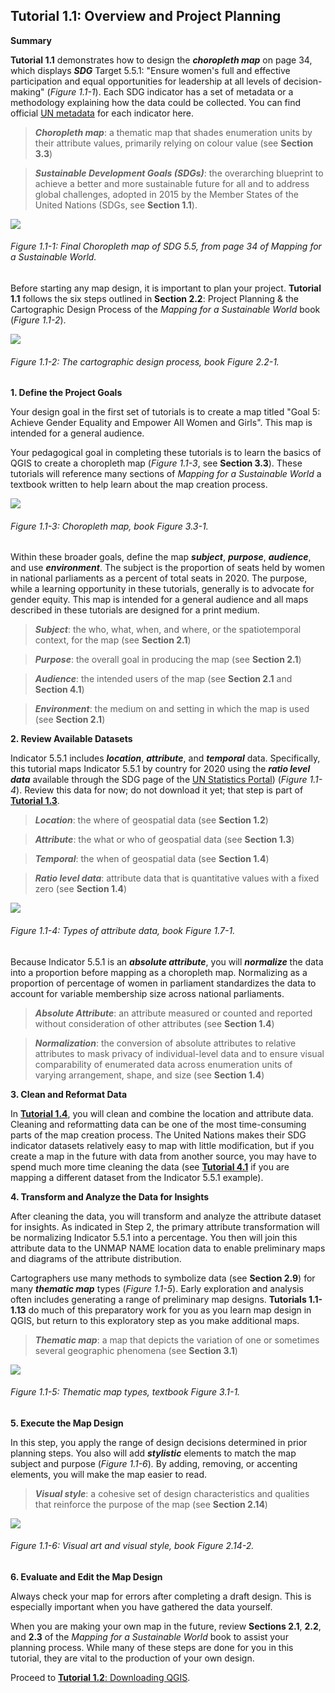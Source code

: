 ## Tutorial 1.1: Overview and Project Planning

**Summary**

**Tutorial 1.1** demonstrates how to design the ***choropleth map*** on page 34, which displays ***SDG*** Target 5.5.1: "Ensure women's full and effective participation and equal opportunities for leadership at all levels of decision-making" (*Figure 1.1-1*). Each SDG indicator has a set of metadata or a methodology explaining how the data could be collected. You can find official <a href="https://unstats.un.org/sdgs/metadata/?text=mar">UN metadata</a> for each indicator here. 

> ***Choropleth map***: a thematic map that shades enumeration units by their attribute values, primarily relying on colour value (see **Section 3.3**)

> ***Sustainable Development Goals (SDGs)***: the overarching blueprint to achieve a better and more sustainable future for all and to address global challenges, adopted in 2015 by the Member States of the United Nations (SDGs, see **Section 1.1**).

![](1.1_Scope_images/image_0.png)

###### Figure 1.1-1: Final Choropleth map of SDG 5.5, from page 34 of Mapping for a Sustainable World.

Before starting any map design, it is important to plan your project. **Tutorial 1.1** follows the six steps outlined in **Section 2.2**: Project Planning & the Cartographic Design Process of the *Mapping for a Sustainable World* book (*Figure 1.1-2*).

![](1.1_Scope_images/image_1.png)

###### Figure 1.1-2: The cartographic design process, book Figure 2.2-1.

**1. Define the Project Goals**

Your design goal in the first set of tutorials is to create a map titled "Goal 5: Achieve Gender Equality and Empower All Women and Girls". This map is intended for a general audience.

Your pedagogical goal in completing these tutorials is to learn the basics of QGIS to create a choropleth map (*Figure 1.1-3*, see **Section 3.3**). These tutorials will reference many sections of *Mapping for a Sustainable World* a textbook written to help learn about the map creation process.

![](1.1_Scope_images/image_2.png)

###### Figure 1.1-3: Choropleth map, book Figure 3.3-1.

Within these broader goals, define the map ***subject***, ***purpose***, ***audience***, and use ***environment***. The subject is the proportion of seats held by women in national parliaments as a percent of total seats in 2020. The purpose, while a learning opportunity in these tutorials, generally is to advocate for gender equity. This map is intended for a general audience and all maps described in these tutorials are designed for a print medium.

> ***Subject***: the who, what, when, and where, or the spatiotemporal context, for the map (see **Section 2.1**)

> ***Purpose***: the overall goal in producing the map (see **Section 2.1**)

> ***Audience***: the intended users of the map (see **Section 2.1** and **Section 4.1**)

> ***Environment***: the medium on and setting in which the map is used (see **Section 2.1**)

**2. Review Available Datasets**

Indicator 5.5.1 includes ***location***, ***attribute***, and ***temporal*** data. Specifically, this tutorial maps Indicator 5.5.1 by country for 2020 using the ***ratio level data*** available through the SDG page of the [UN Statistics Portal](https://unstats.un.org/sdgs/dataportal/database)) (*Figure 1.1-4*). Review this data for now; do not download it yet; that step is part of [**Tutorial 1.3**](/1_Choropleth/1.3_Download_Data.md).

> ***Location***: the where of geospatial data (see **Section 1.2**)

> ***Attribute***: the what or who of geospatial data (see **Section 1.3**)

> ***Temporal***: the when of geospatial data (see **Section 1.4**)

> ***Ratio level data***: attribute data that is quantitative values with a fixed zero (see **Section 1.4**)

![](1.1_Scope_images/image_3.png)

###### Figure 1.1-4: Types of attribute data, book Figure 1.7-1.

Because Indicator 5.5.1 is an ***absolute attribute***, you will ***normalize*** the data into a proportion before mapping as a choropleth map. Normalizing as a proportion of percentage of women in parliament standardizes the data to account for variable membership size across national parliaments.

> ***Absolute Attribute***: an attribute measured or counted and reported without consideration of other attributes (see **Section 1.4**)

> ***Normalization***: the conversion of absolute attributes to relative attributes to mask privacy of individual-level data and to ensure visual comparability of enumerated data across enumeration units of varying arrangement, shape, and size (see **Section 1.4**)

**3. Clean and Reformat Data**

In [**Tutorial 1.4**](/1_Choropleth/1.4_Clean_Data.md), you will clean and combine the location and attribute data. Cleaning and reformatting data can be one of the most time-consuming parts of the map creation process. The United Nations makes their SDG indicator datasets relatively easy to map with little modification, but if you create a map in the future with data from another source, you may have to spend much more time cleaning the data (see [**Tutorial 4.1**](/4_Future_Directions/4.1_Recommendations_own_data.md) if you are mapping a different dataset from the Indicator 5.5.1 example).

**4. Transform and Analyze the Data for Insights**

After cleaning the data, you will transform and analyze the attribute dataset for insights. As indicated in Step 2, the primary attribute transformation will be normalizing Indicator 5.5.1 into a percentage. You then will join this attribute data to the UNMAP NAME location data to enable preliminary maps and diagrams of the attribute distribution.

Cartographers use many methods to symbolize data (see **Section 2.9**) for many ***thematic map*** types (*Figure 1.1-5*). Early exploration and analysis often includes generating a range of preliminary map designs. **Tutorials 1.1-1.13** do much of this preparatory work for you as you learn map design in QGIS, but return to this exploratory step as you make additional maps.

> ***Thematic map***: a map that depicts the variation of one or sometimes several geographic phenomena (see **Section 3.1**)

![](1.1_Scope_images/image_4.png)

###### Figure 1.1-5: Thematic map types, textbook Figure 3.1-1.

**5. Execute the Map Design**

In this step, you apply the range of design decisions determined in prior planning steps. You also will add ***stylistic*** elements to match the map subject and purpose (*Figure 1.1-6*)*.* By adding, removing, or accenting elements, you will make the map easier to read. 

> ***Visual style***: a cohesive set of design characteristics and qualities that reinforce the purpose of the map (see **Section 2.14**)

![](1.1_Scope_images/image_5.png)

###### Figure 1.1-6: Visual art and visual style, book Figure 2.14-2.

**6. Evaluate and Edit the Map Design**

Always check your map for errors after completing a draft design. This is especially important when you have gathered the data yourself.

When you are making your own map in the future, review **Sections 2.1**, **2.2**, and **2.3** of the *Mapping for a Sustainable World* book to assist your planning process. While many of these steps are done for you in this tutorial, they are vital to the production of your own design.

Proceed to [**Tutorial 1.2**: Downloading QGIS](/1_Choropleth/1.2_Download_QGIS.md).

